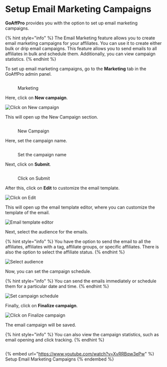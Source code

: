 # Setup Email Marketing Campaigns

**GoAffPro** provides you with the option to set up email marketing campaigns.

{% hint style="info" %}
The Email Marketing feature allows you to create email marketing campaigns for your affiliates. You can use it to create either bulk or drip email campaigns. This feature allows you to send emails to all affiliates in bulk and schedule them. Additionally, you can view campaign statistics.
{% endhint %}

To set up email marketing campaigns, go to the **Marketing** tab in the GoAffPro admin panel.

<figure><img src="../../.gitbook/assets/image (69).png" alt=""><figcaption><p>Marketing</p></figcaption></figure>

Here, click on **New campaign**.

![Click on New campaign](<../../.gitbook/assets/Screenshot 2022-05-04 233101.png>)

This will open up the New Campaign section.

<figure><img src="../../.gitbook/assets/image (3631).png" alt=""><figcaption><p>New Campaign</p></figcaption></figure>

Here, set the campaign name.&#x20;

<figure><img src="../../.gitbook/assets/Screenshot 2024-10-07 153147.png" alt=""><figcaption><p>Set the campaign name</p></figcaption></figure>

Next, click on **Submit**.

<figure><img src="../../.gitbook/assets/Screenshot 2024-10-07 153203.png" alt=""><figcaption><p>Click on Submit</p></figcaption></figure>

After this, click on **Edit** to customize the email template.&#x20;

![Click on Edit](<../../.gitbook/assets/Screenshot 2022-05-04 233707.png>)

This will open up the email template editor, where you can customize the template of the email.&#x20;

![Email template editor](<../../.gitbook/assets/image (1924).png>)

Next, select the audience for the emails.&#x20;

{% hint style="info" %}
You have the option to send the email to all the affiliates, affiliates with a tag, affiliate groups, or specific affiliates. There is also the option to select the affiliate status.&#x20;
{% endhint %}

![Select audience](<../../.gitbook/assets/Screenshot 2022-05-04 234355.png>)

Now, you can set the campaign schedule.

{% hint style="info" %}
You can send the emails immediately or schedule them for a particular date and time.&#x20;
{% endhint %}

![Set campaign schedule](<../../.gitbook/assets/Screenshot 2022-05-04 235301.png>)

Finally, click on **Finalize campaign**.

![Click on Finalize campaign](<../../.gitbook/assets/Screenshot 2022-05-04 235617.png>)

The email campaign will be saved.&#x20;

{% hint style="info" %}
You can also view the campaign statistics, such as email opening and click tracking.&#x20;
{% endhint %}

<figure><img src="../../.gitbook/assets/image (70).png" alt=""><figcaption></figcaption></figure>

{% embed url="https://www.youtube.com/watch?v=XvRRBqw3ePw" %}
Setup Email Marketing Campaigns
{% endembed %}
